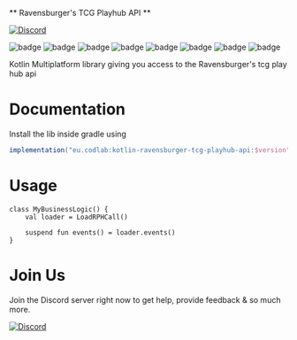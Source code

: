 ** Ravensburger's TCG Playhub API **

[
![Discord](https://img.shields.io/badge/Discord-Lorcana_Manager-blue)
](https://discord.gg/q9JRn8zjRS)

![badge](https://img.shields.io/badge/json-kotlin-green)
![badge](https://img.shields.io/badge/android-blue)
![badge](https://img.shields.io/badge/ios-white)
![badge](https://img.shields.io/badge/js-yellow)
![badge](https://img.shields.io/badge/jvm-red)
![badge](https://img.shields.io/badge/linux-blue)
![badge](https://img.shields.io/badge/windows-blueviolet)
![badge](https://img.shields.io/badge/mac-orange)

Kotlin Multiplatform library giving you access to the Ravensburger's tcg play hub api

# Documentation

Install the lib inside gradle using 

```gradle
implementation("eu.codlab:kotlin-ravensburger-tcg-playhub-api:$version")
```

# Usage

```
class MyBusinessLogic() {
    val loader = LoadRPHCall()

    suspend fun events() = loader.events()
}
```

# Join Us

Join the Discord server right now to get help, provide feedback & so much more.

[
![Discord](https://img.shields.io/badge/Discord-Lorcana_Manager-blue)
](https://discord.gg/q9JRn8zjRS)
